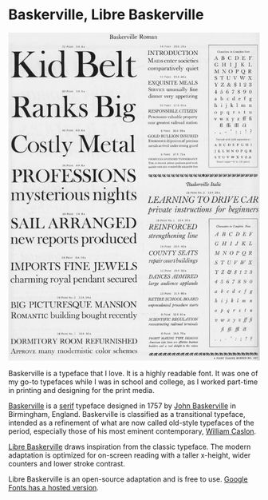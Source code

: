 # Baskerville, Libre Baskerville

<img class="large" src="/static/2025/baskerville.webp" alt="Baskerville">

Baskerville is a typeface that I love. It is a highly readable font. It was one of my go-to typefaces while I was in school and college, as I worked part-time in printing and designing for the print media.

[Baskerville](https://en.wikipedia.org/wiki/Baskerville) is a [serif](https://en.wikipedia.org/wiki/Serif) typeface designed in 1757 by [John Baskerville](https://en.wikipedia.org/wiki/John_Baskerville) in Birmingham, England. Baskerville is classified as a transitional typeface, intended as a refinement of what are now called old-style typefaces of the period, especially those of his most eminent contemporary, [William Caslon](https://en.wikipedia.org/wiki/William_Caslon).

[Libre Baskerville](https://web.archive.org/web/20151025081726/http://www.impallari.com/projects/overview/libre-baskerville) draws inspiration from the classic typeface. The modern adaptation is optimized for on-screen reading with a taller x-height, wider counters and lower stroke contrast.

Libre Baskerville is an open-source adaptation and is free to use. [Google Fonts has a hosted version](https://fonts.google.com/specimen/Libre+Baskerville).